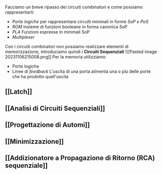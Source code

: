 Facciamo un breve ripasso dei circuiti combinatori e come possiamo rappresentarli:
- *Porte logiche* per rappresentare circuiti minimali in forme *SoP e PoS*
- *ROM* insieme di funzioni booleane in forma canonica SoP
- *PLA* Funzioni espresse in minimali SoP
- *Multiplexer*

Con i circuiti combinatori non possiamo realizzare elementi di memorizzazione, introduciamo quindi i **Circuiti Sequenziali**
![[Pasted image 20231106215008.png]]
Per la memoria utilizziamo:
- Porte logiche
- Linee di *feedback*
	L'uscita di una porta alimenta una o più delle porte che ha prodotto quell'uscita

## [[Latch]]

## [[Analisi di Circuiti Sequenziali]]

## [[Progettazione di Automi]]

## [[Minimizzazione]] 

## [[Addizionatore a Propagazione di Ritorno (RCA) sequenziale]]
